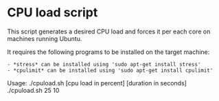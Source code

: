 # CPU load script 

This script generates a desired CPU load and forces it per each core on 
machines running Ubuntu.

It requires the following programs to be installed on the target machine:

	- *stress* can be installed using 'sudo apt-get install stress'
	- *cpulimit* can be installed using 'sudo apt-get install cpulimit'

Usage: ./cpuload.sh [cpu load in percent] [duration in seconds]
	   ./cpuload.sh 25 10
